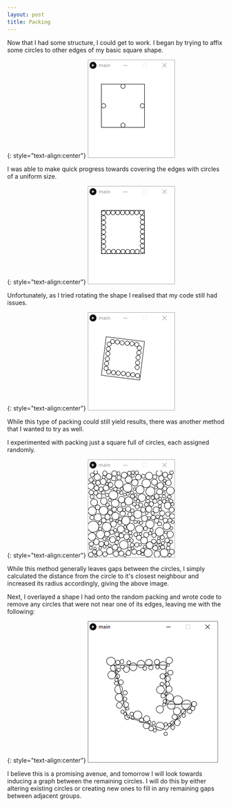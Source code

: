 ```yaml
---
layout: post
title: Packing
---
```


Now that I had some structure, I could get to work. I began by trying to affix some circles to other edges of my basic square shape.

{: style="text-align:center"}
![A basic beginning of an attempt at circle packing the edges with an indiviual circle on each edge.](https://raw.githubusercontent.com/MichaelMBradley/Detailing/gh-pages/_assets/05-04/InitPacking.png)

I was able to make quick progress towards covering the edges with circles of a uniform size.

{: style="text-align:center"}
![A basic attempt at circle packing the edges with many circles on each edge.](https://raw.githubusercontent.com/MichaelMBradley/Detailing/gh-pages/_assets/05-04/ImprovedPacking.png)

Unfortunately, as I tried rotating the shape I realised that my code still had issues.

{: style="text-align:center"}
![A rotating square has circles moving around vaguely near it's edges, but not accurately.](https://raw.githubusercontent.com/MichaelMBradley/Detailing/gh-pages/_assets/05-04/RotatingPack.gif)

While this type of packing could still yield results, there was another method that I wanted to try as well.

I experimented with packing just a square full of circles, each assigned randomly.

{: style="text-align:center"}
![A square window filled with non-overlapping circles.](https://raw.githubusercontent.com/MichaelMBradley/Detailing/gh-pages/_assets/05-04/RandomPacking.png)

While this method generally leaves gaps between the circles, I simply calculated the distance from the circle to it's closest neighbour and increased its radius accordingly, giving the above image.

Next, I overlayed a shape I had onto the random packing and wrote code to remove any circles that were not near one of its edges, leaving me with the following:

{: style="text-align:center"}
![A strange polygon with many circles of varying sizes overlapping its edges.](https://raw.githubusercontent.com/MichaelMBradley/Detailing/gh-pages/_assets/05-04/RandomEdgePacking.png)

I believe this is a promising avenue, and tomorrow I will look towards inducing a graph between the remaining circles. I will do this by either altering existing circles or creating new ones to fill in any remaining gaps between adjacent groups.
